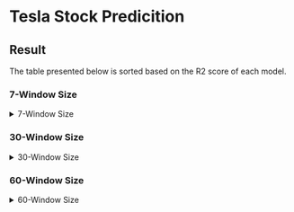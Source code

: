 # Tesla Stock Predicition

## Result

The table presented below is sorted based on the R2 score of each model.

### 7-Window Size

<details>
  <summary>7-Window Size</summary>
  
### ARIMA

| Model                  |    MAE    |   RMSE   |  R2 Score | 
|------------------------|-----------|----------|-----------|
| ARIMA(7,1,0)           |  4.9590	 | 6.6802   | 0.96847   |

### LSTM

| Model                  |    MAE    |   RMSE   |  R2 Score | 
|------------------------|-----------|----------|-----------|
| LR = 0.01              |    4.9677	 |  6.6977    |   0.96831  |
| LR = 0.001             |            | | 	|       |
| LR = 0.0001            |   |  |   |

### Machine Learning Models

| Model                 |   MAE    |   RMSE   |  R2 Score |
|-----------------------|----------|----------|-----------|
| Linear Regression     |  4.9843   | 6.7427   |   0.96788   |
| Ridge Regression      |  5.0999   |  6.8881   |   0.9664   |
| Gradient Boosting     |  5.8007   |  7.5935   |   0.9592   |
| LightGBM (LGM)        |  5.9469   |  7.8029   |   0.9569  |
| Extra Tree            |  5.9567   |  7.9926   |   0.9548  |
| Random Forest         |  5.9315   |  8.0511   |   0.9542  |
| CatBoost (CAT)        |  6.2924   |  8.4183   |   0.9499   |
| XGBoost (XGB)         |  6.3653   |  8.5146   |   0.9487   |
| Elastic Net           |  28.556   | 33.950    |   0.1858   |

</details>

### 30-Window Size

<details>
  <summary>30-Window Size</summary>
  
### ARIMA

| Model                  |    MAE    |   RMSE   |  R2 Score | 
|------------------------|-----------|----------|-----------|
| ARIMA(30,1,0)          | 	5.263    |  6.9429   |  0.96595  |

### LSTM

| Model                  |    MAE    |   RMSE   |  R2 Score | 
|------------------------|-----------|----------|-----------|
| LR = 0.01              |   4.97633	 | 6.6999    |   0.96829 |
| LR = 0.001             |            | | 	|       |
| LR = 0.0001            |   |  |   |

### Machine Learning Models

| Model                 |   MAE    |   RMSE   |  R2 Score |
|-----------------------|----------|----------|-----------|
| Linear Regression     |  5.2877  | 6.956    |   0.9658  |
| Ridge Regression      |  5.2583  | 6.999    |   0.9653  |
| Gradient Boosting     |  5.7199  |  7.5811  |  0.9594   |
| Random Forest         |  5.9181  |  7.9043  |   0.9558  |
| LightGBM (LGM)        |  6.1583  |  8.2863  |   0.9515  |
| Extra Tree            |  6.2216  |  8.3228  |   0.9510  |
| XGBoost (XGB)         |  6.9564  |  9.0849  |  0.9417   |
| CatBoost (CAT)        |  7.9499  |  10.2568 |   0.9256  |
| Elastic Net           | 26.912   | 32.614   |   0.2487  |

</details>

### 60-Window Size

<details>
  <summary>60-Window Size</summary>
  
### ARIMA

| Model                  |    MAE    |   RMSE   |  R2 Score | 
|------------------------|-----------|----------|-----------|
| ARIMA(60,1,0)           | 5.4316	   | 7.1240    | 0.9641 |


### LSTM

| Model                  |    MAE    |   RMSE   |  R2 Score | 
|------------------------|-----------|----------|-----------|
| LR = 0.01              |    4.924	 |  6.67    |   0.9685  |
| LR = 0.001             |            | | 	|       |
| LR = 0.0001            |   |  |   |

### Machine Learning Models

| Model                 |   MAE    |   RMSE   |  R2 Score |
|-----------------------|----------|----------|-----------|
| Ridge Regression      |  5.4760  |  7.1571  |   0.9638  |
| Linear Regression     |  5.5622  |  7.2369  |   0.9630  |
| Gradient Boosting     |  5.6785  |  7.4631  |   0.9606  |
| Random Forest         |  5.6631  |  7.5703  |   0.9595  |
| Extra Tree            |  5.7269  |  7.626   |   0.9589  |
| LightGBM (LGM)        |  6.2235  |  8.2777  |   0.9516  |
| XGBoost (XGB)         |  6.5618  |  8.9237  |   0.9437  |
| CatBoost (CAT)        |  8.7157  | 11.0949  |   0.9130  |
| Elastic Net           | 25.415   |  31.025  |   0.3200  |

</details>
